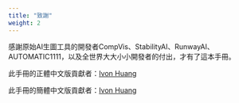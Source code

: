 ```yaml
---
title: "致謝"
weight: 2
---
```


感謝原始AI生圖工具的開發者CompVis、StabilityAI、RunwayAI、AUTOMATIC1111，以及全世界大大小小開發者的付出，才有了這本手冊。

此手冊的正體中文版貢獻者：[Ivon Huang](https://github.com/ivon852)

此手冊的簡體中文版貢獻者：[Ivon Huang](https://github.com/ivon852)
